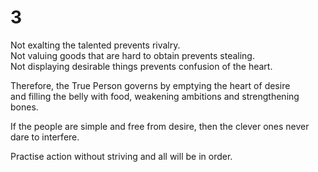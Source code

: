 # 3

Not exalting the talented prevents rivalry.<br/>
Not valuing goods that are hard to obtain prevents stealing.<br/>
Not displaying desirable things prevents confusion of the heart.<br/>

Therefore, the True Person governs by emptying the heart of desire<br/>
and filling the belly with food, weakening ambitions and strengthening bones.<br/>

If the people are simple and free from desire, then the clever ones never dare to interfere.<br/>

Practise action without striving and all will be in order.<br/>